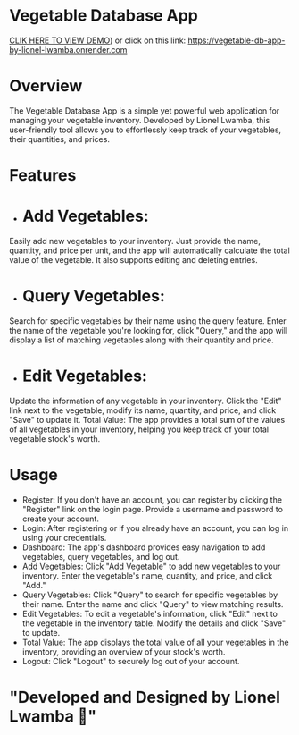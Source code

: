 # Vegetable Database App

[CLIK HERE TO VIEW DEMO]([https://vegetable-db-app-by-lionel-lwamba.onrender.com/])) or click on this link: https://vegetable-db-app-by-lionel-lwamba.onrender.com

 # Overview
The Vegetable Database App is a simple yet powerful web application for managing your vegetable inventory. Developed by Lionel Lwamba, this user-friendly tool allows you to effortlessly keep track of your vegetables, their quantities, and prices.

# Features
* # Add Vegetables:
Easily add new vegetables to your inventory. Just provide the name, quantity, and price per unit, and the app will automatically calculate the total value of the vegetable. It also supports editing and deleting entries.
* # Query Vegetables: 
Search for specific vegetables by their name using the query feature. Enter the name of the vegetable you're looking for, click "Query," and the app will display a list of matching vegetables along with their quantity and price.
* # Edit Vegetables: 
Update the information of any vegetable in your inventory. Click the "Edit" link next to the vegetable, modify its name, quantity, and price, and click "Save" to update it.
Total Value: The app provides a total sum of the values of all vegetables in your inventory, helping you keep track of your total vegetable stock's worth.

# Usage
* Register: If you don't have an account, you can register by clicking the "Register" link on the login page. Provide a username and password to create your account.
* Login: After registering or if you already have an account, you can log in using your credentials.
* Dashboard: The app's dashboard provides easy navigation to add vegetables, query vegetables, and log out.
* Add Vegetables: Click "Add Vegetable" to add new vegetables to your inventory. Enter the vegetable's name, quantity, and price, and click "Add."
* Query Vegetables: Click "Query" to search for specific vegetables by their name. Enter the name and click "Query" to view matching results.
* Edit Vegetables: To edit a vegetable's information, click "Edit" next to the vegetable in the inventory table. Modify the details and click "Save" to update.
* Total Value: The app displays the total value of all your vegetables in the inventory, providing an overview of your stock's worth.
* Logout: Click "Logout" to securely log out of your account.

# "Developed and Designed by Lionel Lwamba 🚀"
